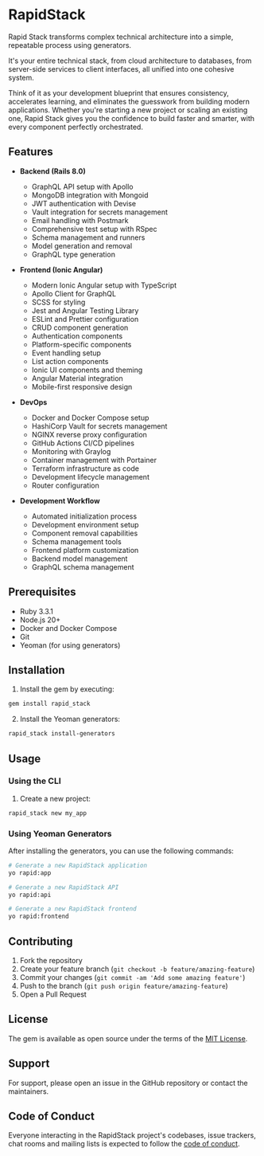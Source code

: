 # RapidStack

Rapid Stack transforms complex technical architecture into a simple, repeatable process using generators.

It's your entire technical stack, from cloud architecture to databases, from server-side services to client interfaces, all unified into one cohesive system.

Think of it as your development blueprint that ensures consistency, accelerates learning, and eliminates the guesswork from building modern applications. Whether you're starting a new project or scaling an existing one, Rapid Stack gives you the confidence to build faster and smarter, with every component perfectly orchestrated.

## Features

- **Backend (Rails 8.0)**
  - GraphQL API setup with Apollo
  - MongoDB integration with Mongoid
  - JWT authentication with Devise
  - Vault integration for secrets management
  - Email handling with Postmark
  - Comprehensive test setup with RSpec
  - Schema management and runners
  - Model generation and removal
  - GraphQL type generation

- **Frontend (Ionic Angular)**
  - Modern Ionic Angular setup with TypeScript
  - Apollo Client for GraphQL
  - SCSS for styling
  - Jest and Angular Testing Library
  - ESLint and Prettier configuration
  - CRUD component generation
  - Authentication components
  - Platform-specific components
  - Event handling setup
  - List action components
  - Ionic UI components and theming
  - Angular Material integration
  - Mobile-first responsive design

- **DevOps**
  - Docker and Docker Compose setup
  - HashiCorp Vault for secrets management
  - NGINX reverse proxy configuration
  - GitHub Actions CI/CD pipelines
  - Monitoring with Graylog
  - Container management with Portainer
  - Terraform infrastructure as code
  - Development lifecycle management
  - Router configuration

- **Development Workflow**
  - Automated initialization process
  - Development environment setup
  - Component removal capabilities
  - Schema management tools
  - Frontend platform customization
  - Backend model management
  - GraphQL schema management

## Prerequisites

- Ruby 3.3.1
- Node.js 20+
- Docker and Docker Compose
- Git
- Yeoman (for using generators)

## Installation

1. Install the gem by executing:
```bash
gem install rapid_stack
```

2. Install the Yeoman generators:
```bash
rapid_stack install-generators
```

## Usage

### Using the CLI

1. Create a new project:
```bash
rapid_stack new my_app
```

### Using Yeoman Generators

After installing the generators, you can use the following commands:

```bash
# Generate a new RapidStack application
yo rapid:app

# Generate a new RapidStack API
yo rapid:api

# Generate a new RapidStack frontend
yo rapid:frontend
```

## Contributing

1. Fork the repository
2. Create your feature branch (`git checkout -b feature/amazing-feature`)
3. Commit your changes (`git commit -am 'Add some amazing feature'`)
4. Push to the branch (`git push origin feature/amazing-feature`)
5. Open a Pull Request

## License

The gem is available as open source under the terms of the [MIT License](https://opensource.org/licenses/MIT).

## Support

For support, please open an issue in the GitHub repository or contact the maintainers.

## Code of Conduct

Everyone interacting in the RapidStack project's codebases, issue trackers, chat rooms and mailing lists is expected to follow the [code of conduct](CODE_OF_CONDUCT.md).